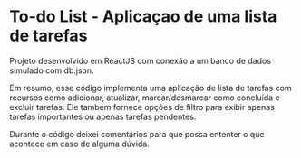 # To-do List - Aplicaçao de uma lista de tarefas

Projeto desenvolvido em ReactJS com conexão a um banco de dados simulado com db.json.

Em resumo, esse código implementa uma aplicação de lista de tarefas com recursos como adicionar, atualizar, marcar/desmarcar como concluída e excluir tarefas. Ele também fornece opções de filtro para exibir apenas tarefas importantes ou apenas tarefas pendentes.

Durante o código deixei comentários para que possa ententer o que acontece em caso de alguma dúvida.